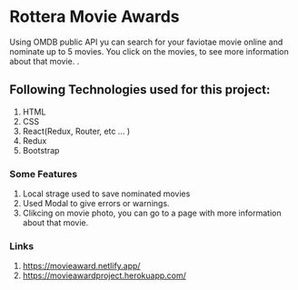 # Rottera Movie Awards

Using OMDB public API yu can search for your faviotae movie online and nominate up to 5 movies. You click on the movies, to see more information about that movie.
.

## Following Technologies used for this project:

1. HTML
2. CSS
3. React(Redux, Router, etc ... )
4. Redux
5. Bootstrap

### Some Features

1. Local strage used to save nominated movies
2. Used Modal to give errors or warnings.
3. Clikcing on movie photo, you can go to a page with more information about that movie.

### Links

1. https://movieaward.netlify.app/
2. https://movieawardproject.herokuapp.com/
